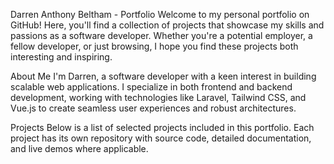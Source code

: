 Darren Anthony Beltham - Portfolio
Welcome to my personal portfolio on GitHub! Here, you'll find a collection of projects that showcase my skills and passions as a software developer. Whether you're a potential employer, a fellow developer, or just browsing, I hope you find these projects both interesting and inspiring.

About Me
I'm Darren, a software developer with a keen interest in building scalable web applications. I specialize in both frontend and backend development, working with technologies like Laravel, Tailwind CSS, and Vue.js to create seamless user experiences and robust architectures.

Projects
Below is a list of selected projects included in this portfolio. Each project has its own repository with source code, detailed documentation, and live demos where applicable.

